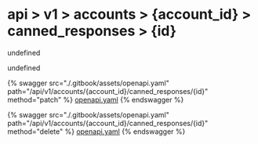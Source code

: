 # api > v1 > accounts > {account_id} > canned_responses > {id}

undefined

undefined


{% swagger src="./.gitbook/assets/openapi.yaml" path="/api/v1/accounts/{account_id}/canned_responses/{id}" method="patch" %}
[openapi.yaml](<./.gitbook/assets/openapi.yaml>)
{% endswagger %}
  


{% swagger src="./.gitbook/assets/openapi.yaml" path="/api/v1/accounts/{account_id}/canned_responses/{id}" method="delete" %}
[openapi.yaml](<./.gitbook/assets/openapi.yaml>)
{% endswagger %}
